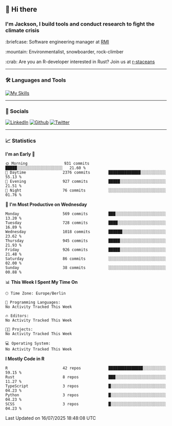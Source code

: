 ## :wave: Hi there
### I'm Jackson, I build tools and conduct research to fight the climate crisis
<p> :briefcase: Software engineering manager at <a href="https://rmi.org/" alt="RMI">RMI</a></p>
<p> :mountain: Environmentalist, snowboarder, rock-climber</p>
<p> :crab: Are you an R-developer interested in Rust? Join us at <a href="https://github.com/r-staceans" alt="r-staceans">r-staceans</a></p>

---

### :hammer_and_wrench: Languages and Tools

[![My Skills](https://skillicons.dev/icons?i=r,python,rust,docker,svelte,js,neovim,azure,postgresql,kubernetes,html,css&perline=6&theme=dark)](https://skillicons.dev)

---

### :iphone: Socials

[![LinkedIn](https://skillicons.dev/icons?i=linkedin&theme=dark)](https://www.linkedin.com/in/jackson-hoffart/) 
[![Github](https://skillicons.dev/icons?i=github&theme=dark)](https://github.com/jdhoffa) 
[![Twitter](https://skillicons.dev/icons?i=twitter&theme=dark)](https://twitter.com/jdhoffart) 

---

### :chart_with_upwards_trend: Statistics

 
<!--START_SECTION:waka-->
**I'm an Early 🐤** 

```text
🌞 Morning                931 commits         █████░░░░░░░░░░░░░░░░░░░░   21.60 % 
🌆 Daytime                2376 commits        ██████████████░░░░░░░░░░░   55.13 % 
🌃 Evening                927 commits         █████░░░░░░░░░░░░░░░░░░░░   21.51 % 
🌙 Night                  76 commits          ░░░░░░░░░░░░░░░░░░░░░░░░░   01.76 % 
```
📅 **I'm Most Productive on Wednesday** 

```text
Monday                   569 commits         ███░░░░░░░░░░░░░░░░░░░░░░   13.20 % 
Tuesday                  728 commits         ████░░░░░░░░░░░░░░░░░░░░░   16.89 % 
Wednesday                1018 commits        ██████░░░░░░░░░░░░░░░░░░░   23.62 % 
Thursday                 945 commits         █████░░░░░░░░░░░░░░░░░░░░   21.93 % 
Friday                   926 commits         █████░░░░░░░░░░░░░░░░░░░░   21.48 % 
Saturday                 86 commits          ░░░░░░░░░░░░░░░░░░░░░░░░░   02.00 % 
Sunday                   38 commits          ░░░░░░░░░░░░░░░░░░░░░░░░░   00.88 % 
```


📊 **This Week I Spent My Time On** 

```text
🕑︎ Time Zone: Europe/Berlin

💬 Programming Languages: 
No Activity Tracked This Week

🔥 Editors: 
No Activity Tracked This Week

🐱‍💻 Projects: 
No Activity Tracked This Week

💻 Operating System: 
No Activity Tracked This Week
```

**I Mostly Code in R** 

```text
R                        42 repos            ███████████████░░░░░░░░░░   59.15 % 
Rust                     8 repos             ███░░░░░░░░░░░░░░░░░░░░░░   11.27 % 
TypeScript               3 repos             █░░░░░░░░░░░░░░░░░░░░░░░░   04.23 % 
Python                   3 repos             █░░░░░░░░░░░░░░░░░░░░░░░░   04.23 % 
SCSS                     3 repos             █░░░░░░░░░░░░░░░░░░░░░░░░   04.23 % 
```




 Last Updated on 16/07/2025 18:48:08 UTC
<!--END_SECTION:waka-->
